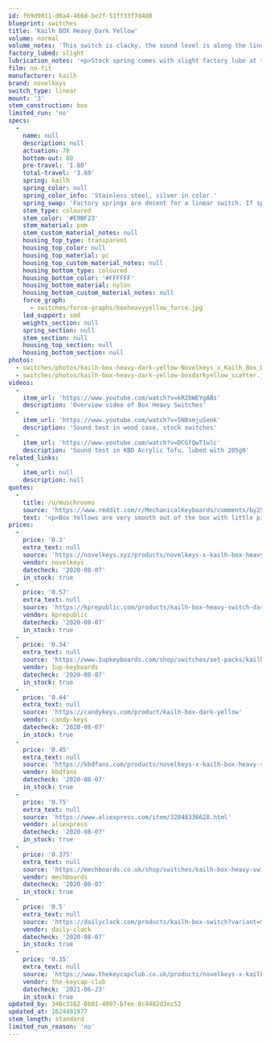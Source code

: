 ```yaml
---
id: f69d9811-d6a4-466d-be2f-51ff33f7d4d8
blueprint: switches
title: 'Kailh BOX Heavy Dark Yellow'
volume: normal
volume_notes: 'This switch is clacky, the sound level is along the lines of most average budget linears (i.e. Gateron Yellows) but without as much of the scratch.'
factory_lubed: slight
lubrication_notes: '<p>Stock spring comes with slight factory lube at the bottom of the spring and a slight bit on the legs. However, there&#8217;s still a bit of spring ping and a slight bit of scratchiness. Both of these qualities can be solved with Krytox 205g0 and/or GPL 105. Otherwise, it&#8217;s a fairly smooth stock switch.</p>'
film: no-fit
manufacturer: kailh
brand: novelkeys
switch_type: linear
mount: '3'
stem_construction: box
limited_run: 'no'
specs:
  -
    name: null
    description: null
    actuation: 70
    bottom-out: 80
    pre-travel: '1.80'
    total-travel: '3.60'
    spring: kailh
    spring_color: null
    spring_color_info: 'Stainless steel, silver in color.'
    spring_swap: 'Factory springs are decent for a linear switch. If spring swapping it should be noted this is a Kailh Box spring.'
    stem_type: coloured
    stem_color: '#E9BF23'
    stem_material: pom
    stem_custom_material_notes: null
    housing_top_type: transparent
    housing_top_color: null
    housing_top_material: pc
    housing_top_custom_material_notes: null
    housing_bottom_type: coloured
    housing_bottom_color: '#FFFFFF'
    housing_bottom_material: nylon
    housing_bottom_custom_material_notes: null
    force_graph:
      - switches/force-graphs/boxheavyyellow_force.jpg
    led_support: smd
    weights_section: null
    spring_section: null
    stem_section: null
    housing_top_section: null
    housing_bottom_section: null
photos:
  - switches/photos/kailh-box-heavy-dark-yellow-Novelkeys_x_Kailh_Box_Dark_Yellow_1024x1024@2x.jpg
  - switches/photos/kailh-box-heavy-dark-yellow-boxdarkyellow_scatter.jpg
videos:
  -
    item_url: 'https://www.youtube.com/watch?v=kR2bWEYgABs'
    description: 'Overview video of Box Heavy Switches'
  -
    item_url: 'https://www.youtube.com/watch?v=5N8smjuSenk'
    description: 'Sound test in wood case, stock switches'
  -
    item_url: 'https://www.youtube.com/watch?v=DCGfQwT1wlc'
    description: 'Sound test in KBD Acrylic Tofu, lubed with 205g0'
related_links:
  -
    item_url: null
    description: null
quotes:
  -
    title: /u/muschrooms
    source: 'https://www.reddit.com/r/MechanicalKeyboards/comments/by25m6/kailh_box_dark_yellow_switches/eqclork?utm_source=share&utm_medium=web2x'
    text: '<p>Box Yellows are very smooth out of the box with little ping. Due to their linearity, you can&#8217;t easily tell when they&#8217;ve actuated unless you bottom out, which combined with their spring weight, can get fatiguing over time. They can have a nice muted &#8216;pop&#8217; ey sound. They feel heavier than Clears unless you train yourself not to bottom out.</p>'
prices:
  -
    price: '0.3'
    extra_text: null
    source: 'https://novelkeys.xyz/products/novelkeys-x-kailh-box-heavy-switches?variant=3747940007976'
    vendor: novelkeys
    datecheck: '2020-08-07'
    in_stock: true
  -
    price: '0.57'
    extra_text: null
    source: 'https://kprepublic.com/products/kailh-box-heavy-switch-dark-yellow-burnt-orange-pale-blue-rgb-smd-switches-dustproof-switch-for-mechanical-keyboard-ip56-mx-1-px-48-switches?variant=9280911376428'
    vendor: kprepublic
    datecheck: '2020-08-07'
    in_stock: true
  -
    price: '0.34'
    extra_text: null
    source: 'https://www.1upkeyboards.com/shop/switches/set-packs/kailh-box-heavy-switches/'
    vendor: 1up-keyboards
    datecheck: '2020-08-07'
    in_stock: true
  -
    price: '0.44'
    extra_text: null
    source: 'https://candykeys.com/product/kailh-box-dark-yellow'
    vendor: candy-keys
    datecheck: '2020-08-07'
    in_stock: true
  -
    price: '0.45'
    extra_text: null
    source: 'https://kbdfans.com/products/novelkeys-x-kailh-box-heavy-switches-10pcs'
    vendor: kbdfans
    datecheck: '2020-08-07'
    in_stock: true
  -
    price: '0.75'
    extra_text: null
    source: 'https://www.aliexpress.com/item/32848336628.html'
    vendor: aliexpress
    datecheck: '2020-08-07'
    in_stock: true
  -
    price: '0.375'
    extra_text: null
    source: 'https://mechboards.co.uk/shop/switches/kailh-box-heavy-switches/'
    vendor: mechboards
    datecheck: '2020-08-07'
    in_stock: true
  -
    price: '0.5'
    extra_text: null
    source: 'https://dailyclack.com/products/kailh-box-switch?variant=9946278363178'
    vendor: daily-clack
    datecheck: '2020-08-07'
    in_stock: true
  -
    price: '0.35'
    extra_text: null
    source: 'https://www.thekeycapclub.co.uk/products/novelkeys-x-kailh-box-heavy-switches'
    vendor: the-keycap-club
    datecheck: '2021-06-23'
    in_stock: true
updated_by: 346c3162-6b01-4097-b7ee-8c4482d3ec52
updated_at: 1624481977
stem_length: standard
limited_run_reason: 'no'
---
```

